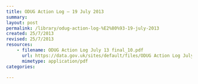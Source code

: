 ```yaml
---
title: ODUG Action Log – 19 July 2013
summary: 
layout: post
permalink: /library/odug-action-log-%E2%80%93-19-july-2013
created: 25/7/2013
revised: 25/7/2013
resources:
    - filename: ODUG Action Log July 13 final_10.pdf
      url: https://data.gov.uk/sites/default/files/ODUG Action Log July 13 final_10.pdf
      mimetype: application/pdf
categories:

---
```


